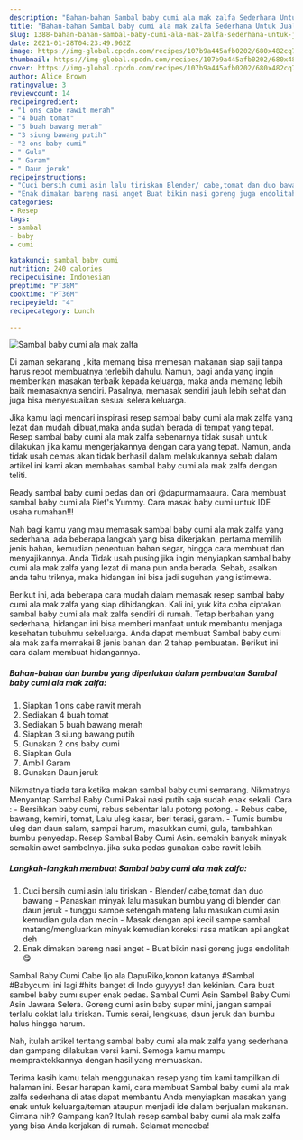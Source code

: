 ```yaml
---
description: "Bahan-bahan Sambal baby cumi ala mak zalfa Sederhana Untuk Jualan"
title: "Bahan-bahan Sambal baby cumi ala mak zalfa Sederhana Untuk Jualan"
slug: 1388-bahan-bahan-sambal-baby-cumi-ala-mak-zalfa-sederhana-untuk-jualan
date: 2021-01-28T04:23:49.962Z
image: https://img-global.cpcdn.com/recipes/107b9a445afb0202/680x482cq70/sambal-baby-cumi-ala-mak-zalfa-foto-resep-utama.jpg
thumbnail: https://img-global.cpcdn.com/recipes/107b9a445afb0202/680x482cq70/sambal-baby-cumi-ala-mak-zalfa-foto-resep-utama.jpg
cover: https://img-global.cpcdn.com/recipes/107b9a445afb0202/680x482cq70/sambal-baby-cumi-ala-mak-zalfa-foto-resep-utama.jpg
author: Alice Brown
ratingvalue: 3
reviewcount: 14
recipeingredient:
- "1 ons cabe rawit merah"
- "4 buah tomat"
- "5 buah bawang merah"
- "3 siung bawang putih"
- "2 ons baby cumi"
- " Gula"
- " Garam"
- " Daun jeruk"
recipeinstructions:
- "Cuci bersih cumi asin lalu tiriskan Blender/ cabe,tomat dan duo bawang  Panaskan minyak lalu masukan bumbu yang di blender dan daun jeruk  tunggu sampe setengah mateng lalu masukan cumi asin kemudian gula dan mecin Masak dengan api kecil sampe sambal matang/mengluarkan minyak kemudian koreksi rasa matikan api angkat deh"
- "Enak dimakan bareng nasi anget Buat bikin nasi goreng juga endolitah😋"
categories:
- Resep
tags:
- sambal
- baby
- cumi

katakunci: sambal baby cumi 
nutrition: 240 calories
recipecuisine: Indonesian
preptime: "PT38M"
cooktime: "PT36M"
recipeyield: "4"
recipecategory: Lunch

---
```



![Sambal baby cumi ala mak zalfa](https://img-global.cpcdn.com/recipes/107b9a445afb0202/680x482cq70/sambal-baby-cumi-ala-mak-zalfa-foto-resep-utama.jpg)

Di zaman  sekarang , kita memang bisa memesan makanan siap saji tanpa harus repot membuatnya terlebih dahulu. Namun, bagi anda yang ingin memberikan masakan terbaik kepada keluarga, maka anda memang lebih baik memasaknya sendiri. Pasalnya, memasak sendiri jauh lebih sehat dan juga bisa menyesuaikan sesuai selera keluarga.

Jika kamu lagi mencari inspirasi resep sambal baby cumi ala mak zalfa yang lezat dan mudah dibuat,maka anda sudah berada di tempat yang tepat. Resep sambal baby cumi ala mak zalfa  sebenarnya tidak susah untuk dilakukan jika kamu mengerjakannya dengan cara yang tepat. Namun, anda tidak usah cemas akan tidak berhasil dalam melakukannya 
sebab dalam artikel ini kami akan membahas sambal baby cumi ala mak zalfa dengan teliti.  

Ready sambal baby cumi pedas dan ori @dapurmamaaura. Cara membuat sambal baby cumi ala Rief&#39;s Yummy. Cara masak baby cumi untuk IDE usaha rumahan!!!

Nah bagi kamu yang mau memasak sambal baby cumi ala mak zalfa yang sederhana, ada beberapa langkah yang bisa dikerjakan, pertama memilih jenis bahan, kemudian penentuan bahan segar, hingga cara membuat dan menyajikannya. Anda Tidak usah pusing jika ingin menyiapkan sambal baby cumi ala mak zalfa yang lezat di mana pun anda berada. Sebab, asalkan anda  tahu triknya, maka hidangan ini bisa jadi suguhan yang istimewa.

Berikut ini, ada beberapa cara mudah dalam memasak resep sambal baby cumi ala mak zalfa yang siap dihidangkan. Kali ini, yuk kita coba ciptakan sambal baby cumi ala mak zalfa sendiri di rumah. Tetap berbahan yang sederhana, hidangan ini bisa memberi manfaat untuk membantu menjaga kesehatan tubuhmu sekeluarga. Anda dapat membuat Sambal baby cumi ala mak zalfa memakai 8 jenis bahan dan 2 tahap pembuatan. Berikut ini cara dalam membuat hidangannya.

<!--inarticleads1-->

##### Bahan-bahan dan bumbu yang diperlukan dalam pembuatan Sambal baby cumi ala mak zalfa:

1. Siapkan 1 ons cabe rawit merah
1. Sediakan 4 buah tomat
1. Sediakan 5 buah bawang merah
1. Siapkan 3 siung bawang putih
1. Gunakan 2 ons baby cumi
1. Siapkan  Gula
1. Ambil  Garam
1. Gunakan  Daun jeruk


Nikmatnya tiada tara ketika makan sambal baby cumi semarang. Nikmatnya Menyantap Sambal Baby Cumi Pakai nasi putih saja sudah enak sekali. Cara : - Bersihkan baby cumi, rebus sebentar lalu potong potong. - Rebus cabe, bawang, kemiri, tomat, Lalu uleg kasar, beri terasi, garam. - Tumis bumbu uleg dan daun salam, sampai harum, masukkan cumi, gula, tambahkan bumbu penyedap. Resep Sambal Baby Cumi Asin. semakin banyak minyak semakin awet sambelnya. jika suka pedas gunakan cabe rawit lebih. 

<!--inarticleads2-->

##### Langkah-langkah membuat Sambal baby cumi ala mak zalfa:

1. Cuci bersih cumi asin lalu tiriskan - Blender/ cabe,tomat dan duo bawang  - Panaskan minyak lalu masukan bumbu yang di blender dan daun jeruk  - tunggu sampe setengah mateng lalu masukan cumi asin kemudian gula dan mecin - Masak dengan api kecil sampe sambal matang/mengluarkan minyak kemudian koreksi rasa matikan api angkat deh
1. Enak dimakan bareng nasi anget - Buat bikin nasi goreng juga endolitah😋


Sambal Baby Cumi Cabe Ijo ala DapuRiko,konon katanya #Sambal #Babycumi ini lagi #hits banget di Indo guyyys! dan kekinian. Cara buat sambel baby cumı super enak pedas. Sambal Cumi Asin Sambel Baby Cumi Asin Jawara Selera. Goreng cumi asin baby super mini, jangan sampai terlalu coklat lalu tiriskan. Tumis serai, lengkuas, daun jeruk dan bumbu halus hingga harum. 

Nah, itulah artikel tentang  sambal baby cumi ala mak zalfa  yang sederhana dan gampang dilakukan versi kami. Semoga kamu mampu mempraktekkannya dengan hasil yang memuaskan. 

Terima kasih kamu telah menggunakan resep yang tim kami tampilkan di halaman ini. Besar harapan kami, cara membuat  Sambal baby cumi ala mak zalfa sederhana di atas dapat membantu Anda menyiapkan masakan yang enak untuk keluarga/teman ataupun menjadi ide dalam berjualan makanan. Gimana nih? Gampang kan? Itulah resep sambal baby cumi ala mak zalfa yang bisa Anda kerjakan di rumah. Selamat mencoba!

